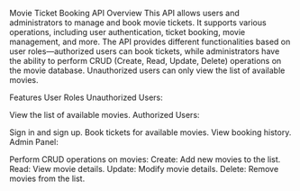 Movie Ticket Booking API
Overview
This API allows users and administrators to manage and book movie tickets. It supports various operations, including user authentication, ticket booking, movie management, and more. The API provides different functionalities based on user roles—authorized users can book tickets, while administrators have the ability to perform CRUD (Create, Read, Update, Delete) operations on the movie database. Unauthorized users can only view the list of available movies.

Features
User Roles
Unauthorized Users:

View the list of available movies.
Authorized Users:

Sign in and sign up.
Book tickets for available movies.
View booking history.
Admin Panel:

Perform CRUD operations on movies:
Create: Add new movies to the list.
Read: View movie details.
Update: Modify movie details.
Delete: Remove movies from the list.